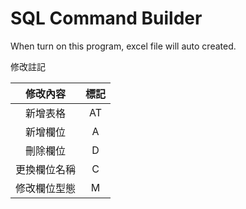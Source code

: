 # SQL Command Builder

When turn on this program,
excel file will auto created. 

修改註記

|   修改內容   | 標記 |
| :----------: | :--: |
|   新增表格   |  AT  |
|   新增欄位   |  A   |
|   刪除欄位   |  D   |
| 更換欄位名稱 |  C   |
| 修改欄位型態 |  M   |
